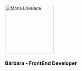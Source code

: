 <img src="https://octodex.github.com/images/mona-lovelace.jpg" alt="Mona Lovelace" align="center" height="160">

### Bárbara - FrontEnd Developer


